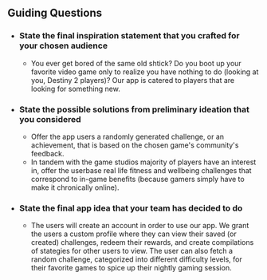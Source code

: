## Guiding Questions

 - ### State the final inspiration statement that you crafted for your chosen audience
	 - You ever get bored of the same old shtick? Do you boot up your favorite video game only to realize you have nothing to do (looking at you, Destiny 2 players)? Our app is catered to players that are looking for something new.
 - ### State the possible solutions from preliminary ideation that you considered
	 - Offer the app users a randomly generated challenge, or an achievement, that is based on the chosen game's community's feedback.
	 - In tandem with the game studios majority of players have an interest in, offer the userbase real life fitness and wellbeing challenges that correspond to in-game benefits (because gamers simply have to make it chronically online).
 - ### State the final app idea that your team has decided to do
	 - The users will create an account in order to use our app. We grant the users a custom profile where they can view their saved (or created) challenges, redeem their rewards, and create compilations of stategies for other users to view. The user can also fetch a random challenge, categorized into different difficulty levels, for their favorite games to spice up their nightly gaming session.
